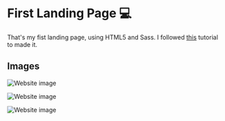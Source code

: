 # First Landing Page :computer:

That's my fist landing page, using HTML5 and Sass. I followed [this](https://youtu.be/gXLjWRteuWI) tutorial to made it.



## Images

![Website image](C:\Users\davi3\Documents\Workspace\learn-html-css\src\imgs\1.png "Desktop version.")



![Website image](C:\Users\davi3\Documents\Workspace\learn-html-css\src\imgs\2.png "Tablet version.")



![Website image](C:\Users\davi3\Documents\Workspace\learn-html-css\src\imgs\3.png "Smartphone version.")

